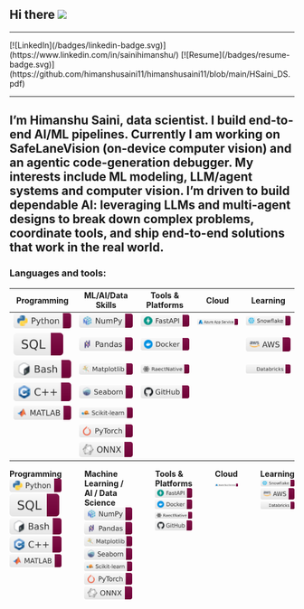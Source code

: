 ## Hi there <img src="https://raw.githubusercontent.com/MartinHeinz/MartinHeinz/master/wave.gif" width="30px">
---
<!--[![GitHub Profile Views](https://komarev.com/ghpvc/?username=himanshusaini11&label=PROFILE+VIEWS&style=for-the-badge&color=blueviolet)](https://github.com/himanshusaini11)-->[![LinkedIn](/badges/linkedin-badge.svg)](https://www.linkedin.com/in/sainihimanshu/) [![Resume](/badges/resume-badge.svg)](https://github.com/himanshusaini11/himanshusaini11/blob/main/HSaini_DS.pdf)
---
I’m Himanshu Saini, data scientist. I build end-to-end AI/ML pipelines. Currently I am working on SafeLaneVision (on-device computer vision) and an agentic code-generation debugger. My interests include ML modeling, LLM/agent systems and computer vision. I’m driven to build dependable AI: leveraging LLMs and multi-agent designs to break down complex problems, coordinate tools, and ship end-to-end solutions that work in the real world.
---
### **Languages and tools:**
| Programming | ML/AI/Data Skills | Tools & Platforms | Cloud | Learning |
|-------------|--------------------------------------|-------------------|-------|----------|
| ![Python](/badges/python-badge.svg) | ![NumPy](/badges/numpy-badge.svg) | ![FastAPI](/badges/fastapi-badge.svg) | ![Azure App Service](/badges/azure-badge.svg) | ![Snowflake](/badges/snowflake-badge.svg) |
| ![SQL](/badges/sql-badge.svg)      | ![pandas](/badges/panda-badge.svg) | ![Docker](/badges/docker-badge.svg) |  | ![AWS](/badges/aws-badge.svg) |
| ![Bash](/badges/bash-badge.svg)    | ![Matplotlib](/badges/matplotlib-badge.svg) | ![React Native](/badges/reactnative-badge.svg) |  | ![Azure Databricks](/badges/databricks-badge.svg) |
| ![C++](/badges/C++-badge.svg)      | ![Seaborn](/badges/seaborn-badge.svg) | ![GitHub](/badges/github-badge.svg) |  |  |
| ![MATLAB](/badges/matlab-badge.svg) | ![scikit-learn](/badges/scikitlearn-badge.svg) |   |  |  |
|             | ![PyTorch](/badges/pytorch-badge.svg) |   |  |  |
|             | ![ONNX](/badges/onnx-badge.svg)      |   |  |  |



<div style="display: flex; gap: 40px;">

  <div>
    <b>Programming</b><br>
    <img src="/badges/python-badge.svg" />
    <img src="/badges/sql-badge.svg" />
    <img src="/badges/bash-badge.svg" />
    <img src="/badges/C++-badge.svg" />
    <img src="/badges/matlab-badge.svg" />
  </div>

  <div>
    <b>Machine Learning / AI / Data Science</b><br>
    <img src="/badges/numpy-badge.svg" />
    <img src="/badges/panda-badge.svg" />
    <img src="/badges/matplotlib-badge.svg" />
    <img src="/badges/seaborn-badge.svg" />
    <img src="/badges/scikitlearn-badge.svg" />
    <img src="/badges/pytorch-badge.svg" />
    <img src="/badges/onnx-badge.svg" />
  </div>

  <div>
    <b>Tools & Platforms</b><br>
    <img src="/badges/fastapi-badge.svg" />
    <img src="/badges/docker-badge.svg" />
    <img src="/badges/reactnative-badge.svg" />
    <img src="/badges/github-badge.svg" />
  </div>

  <div>
    <b>Cloud</b><br>
    <img src="/badges/azure-badge.svg" />
  </div>

  <div>
    <b>Learning</b><br>
    <img src="/badges/snowflake-badge.svg" />
    <img src="/badges/aws-badge.svg" />
    <img src="/badges/databricks-badge.svg" />
  </div>

</div>

<!--`Programming`

![Python](/badges/python-badge.svg) ![SQL](/badges/sql-badge.svg) ![Bash](/badges/bash-badge.svg) ![C++](/badges/C++-badge.svg) ![MATLAB](/badges/matlab-badge.svg)

`Machine Learning / AI / Data Science`

![NumPy](/badges/numpy-badge.svg) ![pandas](/badges/panda-badge.svg) ![Matplotlib](/badges/matplotlib-badge.svg) ![Seaborn](/badges/seaborn-badge.svg) ![scikit-learn](/badges/scikitlearn-badge.svg) ![PyTorch](/badges/pytorch-badge.svg) ![ONNX](/badges/onnx-badge.svg)

`Tools & Platforms`

![FastAPI](/badges/fastapi-badge.svg) ![Docker](/badges/docker-badge.svg) ![React Native](/badges/reactnative-badge.svg) ![GitHub](/badges/github-badge.svg)

`Cloud`

![Azure App Service](/badges/azure-badge.svg)

`Learning`

![Snowflake](/badges/snowflake-badge.svg) ![AWS](/badges/aws-badge.svg)  ![Azure Databricks](/badges/databricks-badge.svg)

<!--
**himanshusaini11/himanshusaini11** is a ✨ _special_ ✨ repository because its `README.md` (this file) appears on your GitHub profile.

Here are some ideas to get you started:

- 🔭 I’m currently working on ...
- 🌱 I’m currently learning ...
- 👯 I’m looking to collaborate on ...
- 🤔 I’m looking for help with ...
- 💬 Ask me about ...
- 📫 How to reach me: ...
- 😄 Pronouns: ...
- ⚡ Fun fact: ...
-->
